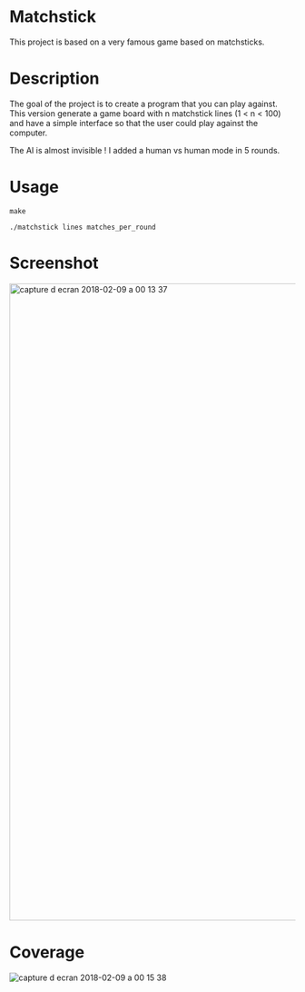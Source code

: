 # Matchstick
This project is based on a very famous game based on matchsticks.

# Description
The goal of the project is to create a program that you can play against.
This version generate a game board with n matchstick lines (1 < n < 100) and have a simple interface so that the user could play against the computer.

The AI is almost invisible !
I added a human vs human mode in 5 rounds.

# Usage
`make`

`./matchstick lines matches_per_round`
# Screenshot
<img width="1122" alt="capture d ecran 2018-02-09 a 00 13 37" src="https://user-images.githubusercontent.com/32702872/36003463-7f347e30-0d2e-11e8-88de-8c953d2c3b98.png">

# Coverage

![capture d ecran 2018-02-09 a 00 15 38](https://user-images.githubusercontent.com/32702872/36003461-7df3ee8e-0d2e-11e8-854d-9329eda6e3a9.png)
